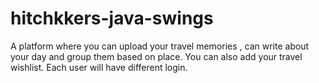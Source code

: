 # hitchkkers-java-swings
A platform where you can upload your travel memories , can write about your day and group them based on place. You can also add your travel wishlist. Each user will have different login.

